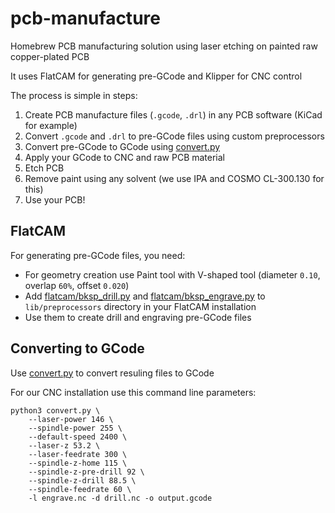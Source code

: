 # pcb-manufacture

Homebrew PCB manufacturing solution using laser etching on painted raw copper-plated PCB

It uses FlatCAM for generating pre-GCode and Klipper for CNC control

The process is simple in steps:

1. Create PCB manufacture files (`.gcode`, `.drl`) in any PCB software (KiCad for example)
2. Convert `.gcode` and `.drl` to pre-GCode files using custom preprocessors
3. Convert pre-GCode to GCode using [convert.py](./convert.py)
4. Apply your GCode to CNC and raw PCB material
5. Etch PCB
6. Remove paint using any solvent (we use IPA and COSMO CL-300.130 for this)
7. Use your PCB!

## FlatCAM

For generating pre-GCode files, you need:

- For geometry creation use Paint tool with V-shaped tool (diameter `0.10`, overlap `60%`, offset `0.020`)
- Add [flatcam/bksp_drill.py](./flatcam/bksp_drill.py) and [flatcam/bksp_engrave.py](./flatcam/bksp_engrave.py) to `lib/preprocessors` directory in your FlatCAM installation
- Use them to create drill and engraving pre-GCode files

## Converting to GCode

Use [convert.py](./convert.py) to convert resuling files to GCode

For our CNC installation use this command line parameters:

```shell
python3 convert.py \
    --laser-power 146 \
    --spindle-power 255 \
    --default-speed 2400 \
    --laser-z 53.2 \
    --laser-feedrate 300 \
    --spindle-z-home 115 \
    --spindle-z-pre-drill 92 \
    --spindle-z-drill 88.5 \
    --spindle-feedrate 60 \
    -l engrave.nc -d drill.nc -o output.gcode
```
